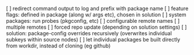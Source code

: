 [ ] redirect command output to log and prefix with package name
[ ] feature flags: defined in package (along w/ args etc), chosen in solution
[ ] system packages: run probes (pkgconfig, etc)
[ ] configurable remote names
[ ] multiple remotes
[ ] forced repo update (depending on solution settings)
[ ] solution: package-config overrides recursively (overwrites individual subkeys within source nodes)
[ ] let individual packages be built directly from workdir, instead of cloning (eg github)
